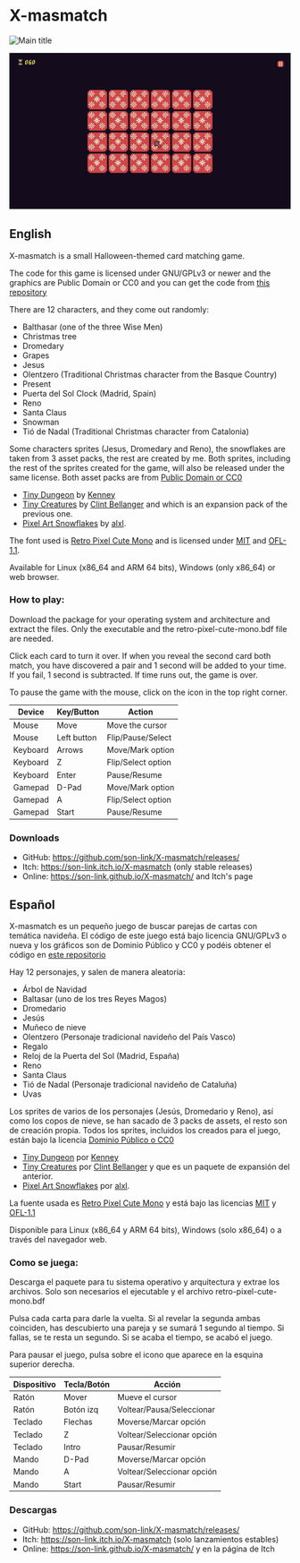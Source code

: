 # X-masmatch

![Main title](main.png)

![In game](in_game.gif)

## English

X-masmatch is a small Halloween-themed card matching game.

The code for this game is licensed under GNU/GPLv3 or newer and the graphics are Public Domain or CC0 and you can get the code from [this repository](https://github.com/son-link/X-masmatch)

There are 12 characters, and they come out randomly:
* Balthasar (one of the three Wise Men)
* Christmas tree
* Dromedary
* Grapes
* Jesus
* Olentzero (Traditional Christmas character from the Basque Country)
* Present
* Puerta del Sol Clock (Madrid, Spain)
* Reno
* Santa Claus
* Snowman
* Tió de Nadal (Traditional Christmas character from Catalonia)

Some characters sprites (Jesus, Dromedary and Reno), the snowflakes are taken from 3 asset packs, the rest are created by me. Both sprites, including the rest of the sprites created for the game, will also be released under the same license. Both asset packs are from [Public Domain or CC0](http://creativecommons.org/publicdomain/zero/1.0/)

* [Tiny Dungeon](https://opengameart.org/content/tiny-dungeon) by [Kenney](https://kenney.nl/)
* [Tiny Creatures](https://opengameart.org/content/tiny-creatures) by [Clint Bellanger](ttps://opengameart.org/users/clint-bellanger) and which is an expansion pack of the previous one.
* [Pixel Art Snowflakes](https://opengameart.org/content/pixel-art-snowflakes) by [alxl](https://opengameart.org/users/alxl).

The font used is [Retro Pixel Cute Mono](https://github.com/TakWolf/retro-pixel-font) and is licensed under [MIT](https://en.wikipedia.org/wiki/MIT_License) and [OFL-1.1](https://openfontlicense.org/).

Available for Linux (x86_64 and ARM 64 bits), Windows (only x86_64) or web browser.

### How to play:

Download the package for your operating system and architecture and extract the files. Only the executable and the retro-pixel-cute-mono.bdf file are needed.

Click each card to turn it over. If when you reveal the second card both match, you have discovered a pair and 1 second will be added to your time. If you fail, 1 second is subtracted. If time runs out, the game is over.

To pause the game with the mouse, click on the icon in the top right corner.

|Device     |Key/Button |Action           |
|-----------|-----------|-----------------|
|Mouse      |Move       |Move the cursor  |
|Mouse      |Left button|Flip/Pause/Select|
|Keyboard   |Arrows     |Move/Mark option |
|Keyboard   |Z          |Flip/Select option|
|Keyboard   |Enter      |Pause/Resume|
|Gamepad    |D-Pad      |Move/Mark option|
|Gamepad    |A          |Flip/Select option|
|Gamepad    |Start      |Pause/Resume|

### Downloads

* GitHub: https://github.com/son-link/X-masmatch/releases/
* Itch: https://son-link.itch.io/X-masmatch (only stable releases)
* Online: https://son-link.github.io/X-masmatch/ and Itch's page

## Español

X-masmatch es un pequeño juego de buscar parejas de cartas con temática navideña.
El código de este juego está bajo licencia GNU/GPLv3 o nueva y los gráficos son de Dominio Público y CC0 y podéis obtener el código en [este repositorio](https://github.com/son-link/X-masmatch)

Hay 12 personajes, y salen de manera aleatoria:
* Árbol de Navidad
* Baltasar (uno de los tres Reyes Magos)
* Dromedario
* Jesús
* Muñeco de nieve
* Olentzero (Personaje tradicional navideño del País Vasco)
* Regalo
* Reloj de la Puerta del Sol (Madrid, España)
* Reno
* Santa Claus
* Tió de Nadal (Personaje tradicional navideño de Cataluña)
* Uvas

Los sprites de varios de los personajes (Jesús, Dromedario y Reno), así como los copos de nieve, se han sacado de 3 packs de assets, el resto son de creación propia. Todos los sprites, incluidos los creados para el juego, están bajo la licencia [Dominio Público o CC0](http://creativecommons.org/publicdomain/zero/1.0/)

* [Tiny Dungeon](https://opengameart.org/content/tiny-dungeon) por [Kenney](https://kenney.nl/)
* [Tiny Creatures](https://opengameart.org/content/tiny-creatures) por [Clint Bellanger](https://opengameart.org/users/clint-bellanger) y que es un paquete de expansión del anterior.
* [Pixel Art Snowflakes](https://opengameart.org/content/pixel-art-snowflakes) por [alxl](https://opengameart.org/users/alxl).

La fuente usada es [Retro Pixel Cute Mono](https://github.com/TakWolf/retro-pixel-font) y está bajo las licencias [MIT](https://en.wikipedia.org/wiki/MIT_License) y [OFL-1.1](https://openfontlicense.org/)

Disponible para Linux (x86_64 y ARM 64 bits), Windows (solo x86_64) o a través del navegador web.

### Como se juega:

Descarga el paquete para tu sistema operativo y arquitectura y extrae los archivos. Solo son necesarios el ejecutable y el archivo retro-pixel-cute-mono.bdf

Pulsa cada carta para darle la vuelta. Si al revelar la segunda ambas coinciden, has descubierto una pareja y se sumará 1 segundo al tiempo. Si fallas, se te resta un segundo. Si se acaba el tiempo, se acabó el juego.

Para pausar el juego, pulsa sobre el icono que aparece en la esquina superior derecha.

|Dispositivo|Tecla/Botón|Acción           |
|-----------|-----------|-----------------|
|Ratón      |Mover      |Mueve el cursor  |
|Ratón      |Botón izq  |Voltear/Pausa/Seleccionar|
|Teclado    |Flechas    |Moverse/Marcar opción|
|Teclado    |Z          |Voltear/Seleccionar opción|
|Teclado    |Intro      |Pausar/Resumir|
|Mando      |D-Pad      |Moverse/Marcar opción|
|Mando      |A          |Voltear/Seleccionar opción|
|Mando      |Start      |Pausar/Resumir|

### Descargas

* GitHub: https://github.com/son-link/X-masmatch/releases/
* Itch: https://son-link.itch.io/X-masmatch (solo lanzamientos estables)
* Online: https://son-link.github.io/X-masmatch/ y en la página de Itch
